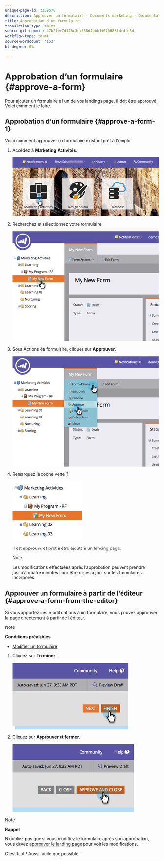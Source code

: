 ```yaml
---
unique-page-id: 2359578
description: Approuver un formulaire - Documents marketing - Documentation du produit
title: Approbation d’un formulaire
translation-type: tm+mt
source-git-commit: 47b2fee7d146c3dc558d4bbb10070683f4cdfd3d
workflow-type: tm+mt
source-wordcount: '153'
ht-degree: 0%

---
```



# Approbation d’un formulaire {#approve-a-form}

Pour ajouter un formulaire à l’un de vos landings page, il doit être approuvé. Voici comment le faire.

## Approbation d’un formulaire {#approve-a-form-1}

Voici comment approuver un formulaire existant prêt à l&#39;emploi.

1. Accédez à **Marketing** **Activités**.

   ![](assets/login-marketing-activities-7.png)

1. Recherchez et sélectionnez votre formulaire.

   ![](assets/image2014-9-15-17-3a49-3a40.png)

1. Sous Actions **de** formulaire, cliquez sur **Approuver**.

   ![](assets/image2014-9-15-17-3a49-3a47.png)

1. Remarquez la coche verte ?

   ![](assets/image2014-9-15-17-3a50-3a2.png)

   Il est approuvé et prêt à être [ajouté à un landing page](../../../../product-docs/demand-generation/landing-pages/understanding-landing-pages/approve-unapprove-or-delete-a-landing-page.md).

   >[!NOTE]
   >
   >Les modifications effectuées après l’approbation peuvent prendre jusqu’à quatre minutes pour être mises à jour sur les formulaires incorporés.

## Approuver un formulaire à partir de l’éditeur {#approve-a-form-from-the-editor}

Si vous apportez des modifications à un formulaire, vous pouvez approuver la page directement à partir de l’éditeur.

>[!NOTE]
>
>**Conditions préalables**
>
>* [Modifier un formulaire](../../../../product-docs/demand-generation/forms/form-actions/edit-a-form.md)

>



1. Cliquez sur **Terminer**.

   ![](assets/image2014-9-15-17-3a51-3a43.png)

1. Cliquez sur **Approuver et fermer**.

   ![](assets/image2014-9-15-17-3a52-3a1.png)

>[!NOTE]
>
>**Rappel**
>
>N’oubliez pas que si vous modifiez le formulaire après son approbation, vous devez [approuver le landing page](../../../../product-docs/demand-generation/landing-pages/understanding-landing-pages/approve-unapprove-or-delete-a-landing-page.md) pour voir les modifications.

C&#39;est tout ! Aussi facile que possible.